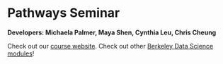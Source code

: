 # Pathways Seminar

**Developers: Michaela Palmer, Maya Shen, Cynthia Leu, Chris Cheung**

Check out our [course website](tinyurl.com/pathwaysseminar).
Check out other [Berkeley Data Science modules](ds-modules.github.io/DS-Modules)!
